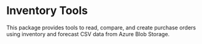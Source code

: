# Inventory Tools

This package provides tools to read, compare, and create purchase orders using inventory and forecast CSV data from Azure Blob Storage.